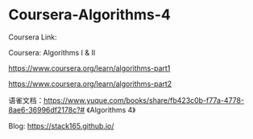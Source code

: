 # Coursera-Algorithms-4

Coursera Link: 

Coursera: Algorithms I & II

https://www.coursera.org/learn/algorithms-part1

https://www.coursera.org/learn/algorithms-part2

语雀文档：https://www.yuque.com/books/share/fb423c0b-f77a-4778-8ae6-36996df2178c?# 《Algorithms 4》

Blog: https://stack165.github.io/
